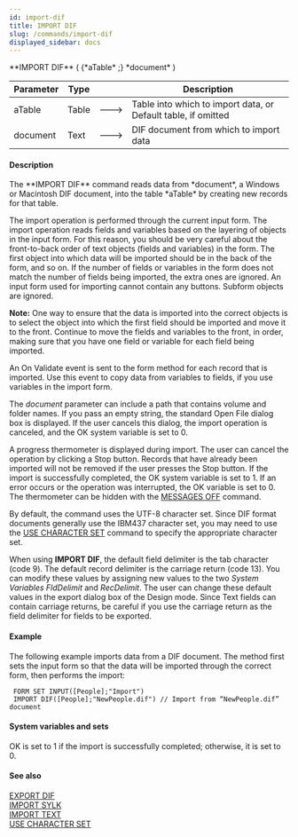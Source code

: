 ```yaml
---
id: import-dif
title: IMPORT DIF
slug: /commands/import-dif
displayed_sidebar: docs
---
```


<!--REF #_command_.IMPORT DIF.Syntax-->**IMPORT DIF** ( {*aTable* ;} *document* )<!-- END REF-->
<!--REF #_command_.IMPORT DIF.Params-->
| Parameter | Type |  | Description |
| --- | --- | --- | --- |
| aTable | Table | &#x1F852; | Table into which to import data, or Default table, if omitted |
| document | Text | &#x1F852; | DIF document from which to import data |

<!-- END REF-->

#### Description 

<!--REF #_command_.IMPORT DIF.Summary-->The **IMPORT DIF** command reads data from *document*, a Windows or Macintosh DIF document, into the table *aTable* by creating new records for that table.<!-- END REF-->

The import operation is performed through the current input form. The import operation reads fields and variables based on the layering of objects in the input form. For this reason, you should be very careful about the front-to-back order of text objects (fields and variables) in the form. The first object into which data will be imported should be in the back of the form, and so on. If the number of fields or variables in the form does not match the number of fields being imported, the extra ones are ignored. An input form used for importing cannot contain any buttons. Subform objects are ignored.

**Note:** One way to ensure that the data is imported into the correct objects is to select the object into which the first field should be imported and move it to the front. Continue to move the fields and variables to the front, in order, making sure that you have one field or variable for each field being imported.

An On Validate event is sent to the form method for each record that is imported. Use this event to copy data from variables to fields, if you use variables in the import form.

The *document* parameter can include a path that contains volume and folder names. If you pass an empty string, the standard Open File dialog box is displayed. If the user cancels this dialog, the import operation is canceled, and the OK system variable is set to 0.

A progress thermometer is displayed during import. The user can cancel the operation by clicking a Stop button. Records that have already been imported will not be removed if the user presses the Stop button. If the import is successfully completed, the OK system variable is set to 1\. If an error occurs or the operation was interrupted, the OK variable is set to 0\. The thermometer can be hidden with the [MESSAGES OFF](messages-off.md) command.

By default, the command uses the UTF-8 character set. Since DIF format documents generally use the IBM437 character set, you may need to use the [USE CHARACTER SET](use-character-set.md) command to specify the appropriate character set. 

When using **IMPORT DIF**, the default field delimiter is the tab character (code 9). The default record delimiter is the carriage return (code 13). You can modify these values by assigning new values to the two *System Variables* *FldDelimit* and *RecDelimit*. The user can change these default values in the export dialog box of the Design mode. Since Text fields can contain carriage returns, be careful if you use the carriage return as the field delimiter for fields to be exported.

#### Example 

The following example imports data from a DIF document. The method first sets the input form so that the data will be imported through the correct form, then performs the import:

```4d
 FORM SET INPUT([People];"Import")
 IMPORT DIF([People];"NewPeople.dif") // Import from “NewPeople.dif” document
```

#### System variables and sets 

OK is set to 1 if the import is successfully completed; otherwise, it is set to 0.

#### See also 

[EXPORT DIF](export-dif.md)  
[IMPORT SYLK](import-sylk.md)  
[IMPORT TEXT](import-text.md)  
[USE CHARACTER SET](use-character-set.md)  